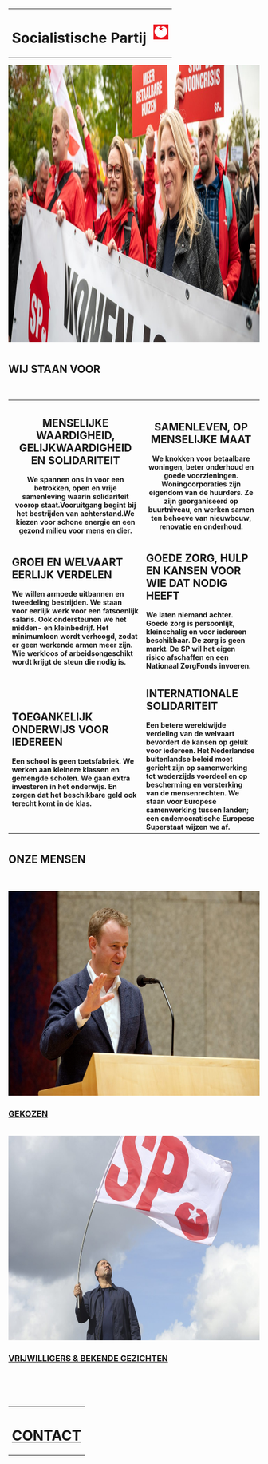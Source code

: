 <!DOCTYPE html>
<html lang="en" dir="ltr">
  <head>
    <meta charset="utf-8">
    <link rel="stylesheet" href="style.css">
    <title>SP</title>
    <link rel="icon" href="sp logo.jpg">
  </head>
  <body>
    <br>
<div>
    <table>
      <tr>
        <td><h1>Socialistische Partij</h1></td>
        <td><img src="sp logo.jpg" alt="" height="30">
        </td>
      </table>
</div>
<p>
  <img src="unknown.jpg" alt=""height="555">
</p>
<h1></h1>
<h2>
  <strong>WIJ STAAN VOOR </strong>
</h2>
<br>
<table id="customers">
  <tr>
    <th><h2>MENSELIJKE WAARDIGHEID, GELIJKWAARDIGHEID EN SOLIDARITEIT</h2>
We spannen ons in voor een betrokken, open en vrije samenleving waarin solidariteit voorop staat.Vooruitgang begint bij het bestrijden van achterstand.We kiezen voor schone energie en een gezond milieu voor mens en dier.</th>
    <th><h2>SAMENLEVEN, OP MENSELIJKE MAAT</h2>
We knokken voor betaalbare woningen, beter onderhoud en goede voorzieningen. Woningcorporaties zijn eigendom van de huurders. Ze zijn georganiseerd op buurtniveau, en werken samen ten behoeve van nieuwbouw, renovatie en onderhoud.
</th>
<tr>
   <td><h2>GROEI EN WELVAART EERLIJK VERDELEN</h2>
<strong>We willen armoede uitbannen en tweedeling bestrijden. We staan voor eerlijk werk voor een fatsoenlijk salaris. Ook ondersteunen we het midden- en kleinbedrijf. Het minimumloon wordt verhoogd, zodat er geen werkende armen meer zijn. Wie werkloos of arbeidsongeschikt wordt krijgt de steun die nodig is.</strong></td>
   <td><h2>GOEDE ZORG, HULP EN KANSEN VOOR WIE DAT NODIG HEEFT</h2>
<strong>We laten niemand achter. Goede zorg is persoonlijk, kleinschalig en voor iedereen beschikbaar. De zorg is geen markt. De SP wil het eigen risico afschaffen en een Nationaal ZorgFonds invoeren.</strong></td>
</tr>
<tr>
   <td><h2>TOEGANKELIJK ONDERWIJS VOOR IEDEREEN</h2>
<strong>Een school is geen toetsfabriek. We werken aan kleinere klassen en gemengde scholen. We gaan extra investeren in het onderwijs. En zorgen dat het beschikbare geld ook terecht komt in de klas.</strong></td>
   <td><h2>INTERNATIONALE SOLIDARITEIT</h2>
<strong>Een betere wereldwijde verdeling van de welvaart bevordert de kansen op geluk voor iedereen. Het Nederlandse buitenlandse beleid moet gericht zijn op samenwerking tot wederzijds voordeel en op bescherming en versterking van de mensenrechten. We staan voor Europese samenwerking tussen landen; een ondemocratische Europese Superstaat wijzen we af.</strong></td>
  </tr>
  </table>
<h1></h1>
  <h2><strong>ONZE MENSEN</strong></h2>
<br>
<br>
<table>
<tr>
<p1>
     <img src="gekozen.jpg" alt=""height="410" width="630">
     <h3> <a href="https://www.sp.nl/onze-mensen/gekozen"> GEKOZEN</a></h3>
</p1>
<br>
<p2>
    <img src="VBG.jpg" alt=""height="410" width="630">
    <h3> <a href="https://www.sp.nl/onze-mensen/lokaal">VRIJWILLIGERS & BEKENDE GEZICHTEN</a> </h3>
</p2>
</table>
<br>
<h1></h1>
<div>
    <table>
      <tr>
        <td><h1> <a href="https://www.sp.nl/contact">CONTACT</a></h1></td>
        </td>
      </table>
</div>
</body>
</html>
